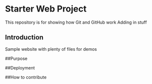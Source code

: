 # Starter Web Project

This repository is for showing how Git and GitHub work
Adding in stuff

## Introduction

Sample website with plenty of files for demos

##Purpose


##Deployment

##How to contribute